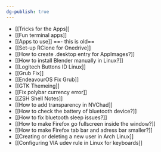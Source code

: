 ```yaml
---
dg-publish: true
---
```

- [[Tricks for the Apps]]
- [[Fun terminal apps]]
- [[Apps to use]] ==- this is old==
- [[Set-up RClone for Onedrive]]
- [[How to create .desktop entry for AppImages?]]
- [[How to install Blender manually in Linux?]]
- [[Logitech Buttons ID Linux]]
- [[Grub Fix]]
- [[EndeavourOS Fix Grub]]
- [[GTK Themeing]]
- [[Fix polybar currency error]]
- [[ZSH Shell Notes]]
- [[How to add transparency in NVChad]]
- [[How to check the battery of bluetooth device?]]
- [[How to fix bluetooth sleep issues?]]
- [[How to make Firefox go fullscreen inside the window?]]
- [[How to make Firefox tab bar and adress bar smaller?]]
- [[Creating or deleting a new user in Arch Linux]]
- [[Configuring VIA udev rule in Linux for keyboards]]